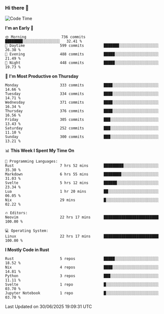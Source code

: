 ### Hi there 👋
<!--START_SECTION:waka-->
![Code Time](http://img.shields.io/badge/Code%20Time-706%20hrs%2044%20mins-blue)

**I'm an Early 🐤** 

```text
🌞 Morning                736 commits         ████████░░░░░░░░░░░░░░░░░   32.41 % 
🌆 Daytime                599 commits         ███████░░░░░░░░░░░░░░░░░░   26.38 % 
🌃 Evening                488 commits         █████░░░░░░░░░░░░░░░░░░░░   21.49 % 
🌙 Night                  448 commits         █████░░░░░░░░░░░░░░░░░░░░   19.73 % 
```
📅 **I'm Most Productive on Thursday** 

```text
Monday                   333 commits         ████░░░░░░░░░░░░░░░░░░░░░   14.66 % 
Tuesday                  334 commits         ████░░░░░░░░░░░░░░░░░░░░░   14.71 % 
Wednesday                371 commits         ████░░░░░░░░░░░░░░░░░░░░░   16.34 % 
Thursday                 376 commits         ████░░░░░░░░░░░░░░░░░░░░░   16.56 % 
Friday                   305 commits         ███░░░░░░░░░░░░░░░░░░░░░░   13.43 % 
Saturday                 252 commits         ███░░░░░░░░░░░░░░░░░░░░░░   11.10 % 
Sunday                   300 commits         ███░░░░░░░░░░░░░░░░░░░░░░   13.21 % 
```


📊 **This Week I Spent My Time On** 

```text
💬 Programming Languages: 
Rust                     7 hrs 52 mins       █████████░░░░░░░░░░░░░░░░   35.30 % 
Markdown                 6 hrs 55 mins       ████████░░░░░░░░░░░░░░░░░   31.03 % 
Svelte                   5 hrs 12 mins       ██████░░░░░░░░░░░░░░░░░░░   23.34 % 
Lua                      1 hr 20 mins        ██░░░░░░░░░░░░░░░░░░░░░░░   06.05 % 
Nix                      29 mins             █░░░░░░░░░░░░░░░░░░░░░░░░   02.22 % 

🔥 Editors: 
Neovim                   22 hrs 17 mins      █████████████████████████   100.00 % 

💻 Operating System: 
Linux                    22 hrs 17 mins      █████████████████████████   100.00 % 
```

**I Mostly Code in Rust** 

```text
Rust                     5 repos             █████░░░░░░░░░░░░░░░░░░░░   18.52 % 
Nix                      4 repos             ████░░░░░░░░░░░░░░░░░░░░░   14.81 % 
Python                   3 repos             ███░░░░░░░░░░░░░░░░░░░░░░   11.11 % 
Svelte                   1 repo              █░░░░░░░░░░░░░░░░░░░░░░░░   03.70 % 
Jupyter Notebook         1 repo              █░░░░░░░░░░░░░░░░░░░░░░░░   03.70 % 
```




 Last Updated on 30/06/2025 19:09:31 UTC
<!--END_SECTION:waka-->

<!--
**YoganshSharma/YoganshSharma** is a ✨ _special_ ✨ repository because its `README.md` (this file) appears on your GitHub profile.

Here are some ideas to get you started:

- 🔭 I’m currently working on ...
- 🌱 I’m currently learning ...
- 👯 I’m looking to collaborate on ...
- 🤔 I’m looking for help with ...
- 💬 Ask me about ...
- 📫 How to reach me: ...
- 😄 Pronouns: ...
- ⚡ Fun fact: ...
-->
